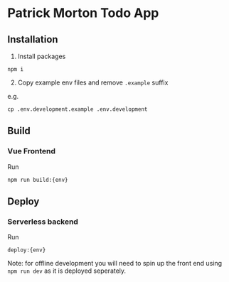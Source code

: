 # Patrick Morton Todo App

## Installation

1. Install packages

```
npm i
```

2. Copy example env files and remove `.example` suffix

e.g.
```
cp .env.development.example .env.development
```

## Build

### Vue Frontend

Run
```
npm run build:{env}
```

## Deploy

### Serverless backend

Run
```
deploy:{env}
```
Note: for offline development you will need to spin up the front end using `npm run dev` as it is deployed seperately.